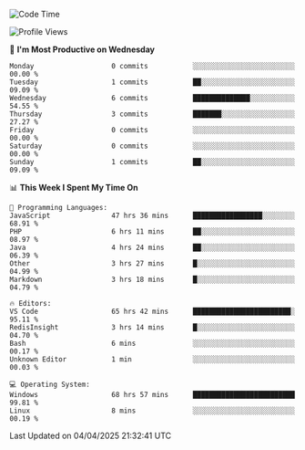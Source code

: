 <!--START_SECTION:waka-->
![Code Time](http://img.shields.io/badge/Code%20Time-4%2C547%20hrs%2051%20mins-blue)

![Profile Views](http://img.shields.io/badge/Profile%20Views-7-blue)

📅 **I'm Most Productive on Wednesday** 

```text
Monday                   0 commits           ░░░░░░░░░░░░░░░░░░░░░░░░░   00.00 % 
Tuesday                  1 commits           ██░░░░░░░░░░░░░░░░░░░░░░░   09.09 % 
Wednesday                6 commits           ██████████████░░░░░░░░░░░   54.55 % 
Thursday                 3 commits           ███████░░░░░░░░░░░░░░░░░░   27.27 % 
Friday                   0 commits           ░░░░░░░░░░░░░░░░░░░░░░░░░   00.00 % 
Saturday                 0 commits           ░░░░░░░░░░░░░░░░░░░░░░░░░   00.00 % 
Sunday                   1 commits           ██░░░░░░░░░░░░░░░░░░░░░░░   09.09 % 
```


📊 **This Week I Spent My Time On** 

```text
💬 Programming Languages: 
JavaScript               47 hrs 36 mins      █████████████████░░░░░░░░   68.91 % 
PHP                      6 hrs 11 mins       ██░░░░░░░░░░░░░░░░░░░░░░░   08.97 % 
Java                     4 hrs 24 mins       ██░░░░░░░░░░░░░░░░░░░░░░░   06.39 % 
Other                    3 hrs 27 mins       █░░░░░░░░░░░░░░░░░░░░░░░░   04.99 % 
Markdown                 3 hrs 18 mins       █░░░░░░░░░░░░░░░░░░░░░░░░   04.79 % 

🔥 Editors: 
VS Code                  65 hrs 42 mins      ████████████████████████░   95.11 % 
RedisInsight             3 hrs 14 mins       █░░░░░░░░░░░░░░░░░░░░░░░░   04.70 % 
Bash                     6 mins              ░░░░░░░░░░░░░░░░░░░░░░░░░   00.17 % 
Unknown Editor           1 min               ░░░░░░░░░░░░░░░░░░░░░░░░░   00.03 % 

💻 Operating System: 
Windows                  68 hrs 57 mins      █████████████████████████   99.81 % 
Linux                    8 mins              ░░░░░░░░░░░░░░░░░░░░░░░░░   00.19 % 
```


 Last Updated on 04/04/2025 21:32:41 UTC
<!--END_SECTION:waka-->
